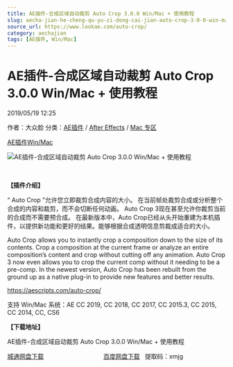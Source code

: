 ```yaml
---
title: AE插件-合成区域自动裁剪 Auto Crop 3.0.0 Win/Mac + 使用教程
slug: aecha-jian-he-cheng-qu-yu-zi-dong-cai-jian-auto-crop-3-0-0-win-mac-shi-yong-jiao-cheng
source_url: https://www.lookae.com/auto-crop/
category: aechajian
tags: [AE插件, Win/Mac]
---
```

# AE插件-合成区域自动裁剪 Auto Crop 3.0.0 Win/Mac + 使用教程

2019/05/19 12:25

作者：大众脸
分类：[AE插件](https://www.lookae.com/after-effects/aechajian/) / [After Effects](https://www.lookae.com/after-effects/) / [Mac 专区](https://www.lookae.com/mac-osx/)

[AE插件](https://www.lookae.com/tag/ae%e6%8f%92%e4%bb%b6/)[Win/Mac](https://www.lookae.com/tag/winmac/)

![AE插件-合成区域自动裁剪 Auto Crop 3.0.0 Win/Mac + 使用教程](https://www.lookae.com/wp-content/uploads/2019/05/Auto-Crop.jpg "AE插件-合成区域自动裁剪 Auto Crop 3.0.0 Win/Mac + 使用教程-LookAE.com")

﻿

**【插件介绍】**

“ Auto Crop ”允许您立即裁剪合成内容的大小。 在当前帧处裁剪合成或分析整个合成的内容和裁剪，而不会切断任何动画。 Auto Crop 3现在甚至允许你裁剪当前的合成而不需要预合成。 在最新版本中，Auto Crop已经从头开始重建为本机插件，以提供新功能和更好的结果。能够根据合成透明信息剪裁成适合的大小。

Auto Crop allows you to instantly crop a composition down to the size of its contents. Crop a composition at the current frame or analyze an entire composition’s content and crop without cutting off any animation. Auto Crop 3 now even allows you to crop the current comp without it needing to be a pre-comp. In the newest version, Auto Crop has been rebuilt from the ground up as a native plug-in to provide new features and better results.

https://aescripts.com/auto-crop/

支持 Win/Mac 系统：AE CC 2019, CC 2018, CC 2017, CC 2015.3, CC 2015, CC 2014, CC, CS6

**【下载地址】**

AE插件-合成区域自动裁剪 Auto Crop 3.0.0 Win/Mac + 使用教程

[城通网盘下载](https://lookae.ctfile.com/fs/680462-375075830)                                   [百度网盘下载](https://pan.baidu.com/s/1K6KpGxHaIPCXAs3T21r-5A)   提取码：xmjg
